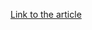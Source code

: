 [Link to the article](https://www.crowdstrike.com/en-us/blog/smb-security-seamless-mobile-protection/)
